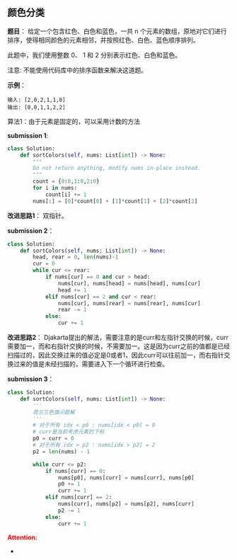 ## 颜色分类
**题目**：
给定一个包含红色、白色和蓝色，一共 n 个元素的数组，原地对它们进行排序，使得相同颜色的元素相邻，并按照红色、白色、蓝色顺序排列。

此题中，我们使用整数 0、 1 和 2 分别表示红色、白色和蓝色。

注意:
不能使用代码库中的排序函数来解决这道题。

**示例**：
```
输入: [2,0,2,1,1,0]
输出: [0,0,1,1,2,2]
```

算法1：由于元素是固定的，可以采用计数的方法

**submission 1**:
```python
class Solution:
    def sortColors(self, nums: List[int]) -> None:
        """
        Do not return anything, modify nums in-place instead.
        """
        count = {0:0,1:0,2:0}
        for i in nums:
            count[i] += 1
        nums[:] = [0]*count[0] + [1]*count[1] + [2]*count[2]
```


**改进思路1**：
双指针。


**submission 2**：
```python
class Solution:
    def sortColors(self, nums: List[int]) -> None:
        head, rear = 0, len(nums)-1
        cur = 0
        while cur <= rear:
            if nums[cur] == 0 and cur > head:
                nums[cur], nums[head] = nums[head], nums[cur]
                head += 1
            elif nums[cur] == 2 and cur < rear:
                nums[cur], nums[rear] = nums[rear], nums[cur]
                rear -= 1
            else:
                cur += 1
```


**改进思路2**：
Djakarta提出的解法，需要注意的是curr和左指针交换的时候，curr需要加一，而和右指针交换的时候，不需要加一。这是因为curr之前的值都是已经扫描过的，因此交换过来的值必定是0或者1，因此curr可以往前加一，而右指针交换过来的值是未经扫描的，需要进入下一个循环进行检查。

**submission 3**：
```python
class Solution:
    def sortColors(self, nums: List[int]) -> None:
        '''
        荷兰三色旗问题解
        '''
        # 对于所有 idx < p0 : nums[idx < p0] = 0
        # curr是当前考虑元素的下标
        p0 = curr = 0
        # 对于所有 idx > p2 : nums[idx > p2] = 2
        p2 = len(nums) - 1

        while curr <= p2:
            if nums[curr] == 0:
                nums[p0], nums[curr] = nums[curr], nums[p0]
                p0 += 1
                curr += 1
            elif nums[curr] == 2:
                nums[curr], nums[p2] = nums[p2], nums[curr]
                p2 -= 1
            else:
                curr += 1
```


<font color="#FF0000">**Attention**</font>:

- 
